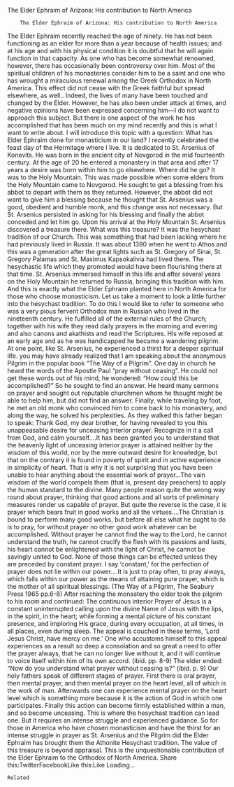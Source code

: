 The Elder Ephraim of Arizona: His contribution to North America

		The Elder Ephraim of Arizona: His contribution to North America
The Elder Ephraim recently reached the age of ninety. He has not been functioning as an elder for more than a year because of health issues; and at his age and with his physical condition it is doubtful that he will again function in that capacity. As one who has become somewhat renowned, however, there has occasionally been controversy over him. Most of the spiritual children of his monasteries consider him to be a saint and one who has wrought a miraculous renewal among the Greek Orthodox in North America. This effect did not cease with the Greek faithful but spread elsewhere, as well.. Indeed, the lives of many have been touched and changed by the Elder. However, he has also been under attack at times, and negative opinions have been expressed concerning him—I do not want to approach this subject. But there is one aspect of the work he has accomplished that has been much on my mind recently and this is what I want to write about. I will introduce this topic with a question: What has Elder Ephraim done for monasticism in our land?
I recently celebrated the feast day of the Hermitage where I live. It is dedicated to St. Arsenius of Konevits. He was born in the ancient city of Novgorod in the mid fourteenth century. At the age of 20 he entered a monastery in that area and after 17 years a desire was born within him to go elsewhere. Where did he go? It was to the Holy Mountain.
This was made possible when some elders from the Holy Mountain came to Novgorod. He sought to get a blessing from his abbot to depart with them as they returned. However, the abbot did not want to give him a blessing because he thought that St. Arsenius was a good, obedient and humble monk, and this change was not necessary. But St. Arsenius persisted in asking for his blessing and finally the abbot conceded and let him go.
Upon his arrival at the Holy Mountain St. Arsenius discovered a treasure there. What was this treasure? It was the hesychast tradition of our Church. This was something that had been lacking where he had previously lived in Russia. It was about 1390 when he went to Athos and this was a generation after the great lights such as St. Gregory of Sinai, St. Gregory Palamas and St. Maximus Kapsokalivia had lived there. The hesychastic life which they promoted would have been flourishing there at that time. St. Arsenius immersed himself in this life and after several years on the Holy Mountain he returned to Russia, bringing this tradition with him. And this is exactly what the Elder Ephraim planted here in North America for those who choose monasticism.
Let us take a moment to look a little further into the hesychast tradition. To do this I would like to refer to someone who was a very pious fervent Orthodox man in Russian who lived in the nineteenth century. He fulfilled all of the external rules of the Church; together with his wife they read daily prayers in the morning and evening and also canons and akathists and read the Scriptures. His wife reposed at an early age and as he was handicapped he became a wandering pilgrim. At one point, like St. Arsenius, he experienced a thirst for a deeper spiritual life. you may have already realized that I am speaking about the anonymous Pilgrim in the popular book “The Way of a Pilgrim”.
One day in church he heard the words of the Apostle Paul “pray without ceasing”. He could not get these words out of his mind, he wondered: “How could this be accomplished?” So he sought to find an answer. He heard many sermons on prayer and sought out reputable churchmen whom he thought might be able to help him, but did not find an answer. Finally, while traveling by foot, he met an old monk who convinced him to come back to his monastery, and along the way, he solved his perplexities. As they walked this father began to speak:
Thank God, my dear brother, for having revealed to you this unappeasable desire for unceasing interior prayer. Recognize in it a call from God, and calm yourself….It has been granted you to understand that the heavenly light of unceasing interior prayer is attained neither by the wisdom of this world, nor by the mere outward desire for knowledge, but that on the contrary it is found in poverty of spirit and in active experience in simplicity of heart. That is why it is not surprising that you have been unable to hear anything about the essential work of prayer…The vain wisdom of the world compels them (that is, present day preachers) to apply the human standard to the divine. Many people reason quite the wrong way round about prayer, thinking that good actions and all sorts of preliminary measures render us capable of prayer. But quite the reverse is the case, it is prayer which bears fruit in good works and all the virtues….The Christian is bound to perform many good works, but before all else what he ought to do is to pray, for without prayer no other good work whatever can be accomplished. Without prayer he cannot find the way to the Lord, he cannot understand the truth, he cannot crucify the flesh with its passions and lusts, his heart cannot be enlightened with the light of Christ, he cannot be savingly united to God. None of those things can be effected unless they are preceded by constant prayer. I say ‘constant,’ for the perfection of prayer does not lie within our power….It is just to pray often, to pray always, which falls within our power as the means of attaining pure prayer, which is the mother of all spiritual blessings. (The Way of a Pilgrim, The Seabury Press 1965 pp.6-8)
After reaching the monastery the elder took the pilgrim to his room and continued:
The continuous interior Prayer of Jesus is a constant uninterrupted calling upon the divine Name of Jesus with the lips, in the spirit, in the heart; while forming a mental picture of his constant presence, and imploring His grace, during every occupation, at all times, in all places, even during sleep. The appeal is couched in these terms, ‘Lord Jesus Christ, have mercy on me.’ One who accustoms himself to this appeal experiences as a result so deep a consolation and so great a need to offer the prayer always, that he can no longer live without it, and it will continue to voice itself within him of its own accord. (ibid. pp. 8-9)
The elder ended:
“Now do you understand what prayer without ceasing is?” (ibid. p. 9)
Our holy fathers speak of different stages of prayer. First there is oral prayer, then mental prayer, and then mental prayer on the heart level, all of which is the work of man. Afterwards one can experience mental prayer on the heart level which is something more because it is the action of God in which one participates. Finally this action can become firmly established within a man, and so become unceasing. This is where the hesychast tradition can lead one. But it requires an intense struggle and experienced guidance. So for those in America who have chosen monasticism and have the thirst for an intense struggle in prayer as St. Arsenius and the Pilgrim did the Elder Ephraim has brought them the Athonite Hesychast tradition. The value of this treasure is beyond appraisal. This is the unquestionable contribution of the Elder Ephraim to the Orthodox of North America.
Share this:TwitterFacebookLike this:Like Loading...

	Related
			